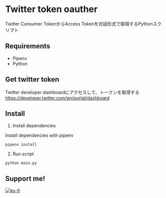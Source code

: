 # Twitter token oauther

Twitter Consumer TokenからAccess Tokenを対話形式で取得するPythonスクリプト

## Requirements

- Pipenv
- Python

## Get twitter token

Twitter developer dashboardにアクセスして、トークンを取得する        
https://developer.twitter.com/en/portal/dashboard

## Install

1. Install dependencies

Install dependencies with pipenv

```shell
pipenv install
```

2. Run script

```shell
python main.py
```

## Support me!

[![ko-fi](https://ko-fi.com/img/githubbutton_sm.svg)](https://ko-fi.com/A0A81VPXD)